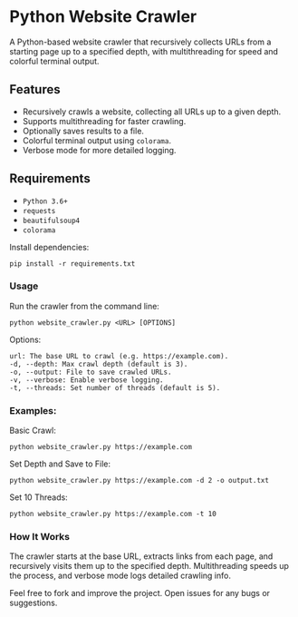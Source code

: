 # Python Website Crawler

A Python-based website crawler that recursively collects URLs from a starting page up to a specified depth, with multithreading for speed and colorful terminal output.

## Features

- Recursively crawls a website, collecting all URLs up to a given depth.
- Supports multithreading for faster crawling.
- Optionally saves results to a file.
- Colorful terminal output using `colorama`.
- Verbose mode for more detailed logging.

## Requirements

- `Python 3.6+`
- `requests`
- `beautifulsoup4`
- `colorama`

Install dependencies:

`pip install -r requirements.txt`

### Usage

Run the crawler from the command line:

`python website_crawler.py <URL> [OPTIONS]`

Options:

    url: The base URL to crawl (e.g. https://example.com).
    -d, --depth: Max crawl depth (default is 3).
    -o, --output: File to save crawled URLs.
    -v, --verbose: Enable verbose logging.
    -t, --threads: Set number of threads (default is 5).

### Examples:

Basic Crawl:

`python website_crawler.py https://example.com`

Set Depth and Save to File:

`python website_crawler.py https://example.com -d 2 -o output.txt`

Set 10 Threads:

`python website_crawler.py https://example.com -t 10`

### How It Works

The crawler starts at the base URL, extracts links from each page, and recursively visits them up to the specified depth. Multithreading speeds up the process, and verbose mode logs detailed crawling info.

Feel free to fork and improve the project. Open issues for any bugs or suggestions.